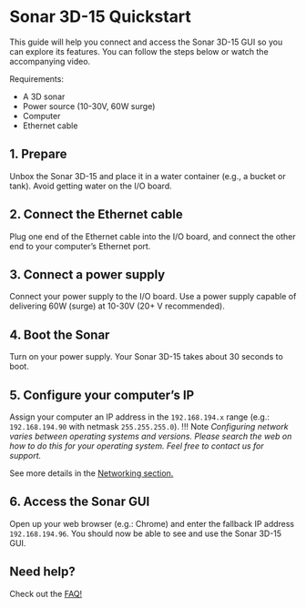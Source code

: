 # Sonar 3D-15 Quickstart

This guide will help you connect and access the Sonar 3D-15 GUI so you can explore its features. You can follow the steps below or watch the accompanying video.

Requirements:

* A 3D sonar
* Power source (10-30V, 60W surge)
* Computer
* Ethernet cable

<!-- Insert video here -->

## 1. Prepare
Unbox the Sonar 3D-15 and place it in a water container (e.g., a bucket or tank). Avoid getting water on the I/O board.  
<!-- Insert picture of Sonar in a bucket/tank -->

## 2. Connect the Ethernet cable
Plug one end of the Ethernet cable into the I/O board, and connect the other end to your computer’s Ethernet port.  
<!-- Insert image showing the I/O card and computer -->

## 3. Connect a power supply
Connect your power supply to the I/O board. Use a power supply capable of delivering 60W (surge) at 10-30V (20+ V recommended).
<!-- Insert image showing power supply connection -->

## 4. Boot the Sonar
Turn on your power supply. Your Sonar 3D-15 takes about 30 seconds to boot.

## 5. Configure your computer’s IP
Assign your computer an IP address in the `192.168.194.x` range (e.g.: `192.168.194.90` with netmask `255.255.255.0`).
!!! Note
    *Configuring network varies between operating systems and versions. Please search the web on how to do this for your operating system. Feel free to contact us for support.*
<!-- Insert two images side by side (Linux and Windows network config) -->
See more details in the [Networking section.](3d-sonar-15-networking.md)

## 6. Access the Sonar GUI
Open up your web browser (e.g.: Chrome) and enter the fallback IP address `192.168.194.96`. You should now be able to see and use the Sonar 3D-15 GUI.
<!-- Insert an image showing the browser with IP address -->

## Need help?
Check out the [FAQ!](3d-sonar-15-faq.md)
